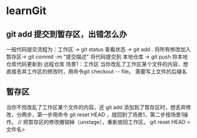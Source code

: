 # learnGit

## git add 提交到暂存区，出错怎么办
一般代码提交流程为：工作区 -> git status 查看状态 -> git add . 将所有修改加入暂存区-> git commit -m "提交描述" 将代码提交到 本地仓库 -> git push 将本地仓库代码更新到 远程仓库
场景1：工作区
当你改乱了工作区某个文件的内容，想直接丢弃工作区的修改时，用命令git checkout -- file。
需要写上文件的后缀名

## 暂存区
当你不但改乱了工作区某个文件的内容，还 git add 添加到了暂存区时，想丢弃修改，分两步，第一步用命令 git reset HEAD <file>，就回到了场景1，第二步按场景1操作。
// 把暂存区的修改撤销掉（unstage），重新放回工作区。
git reset HEAD <文件名> 
